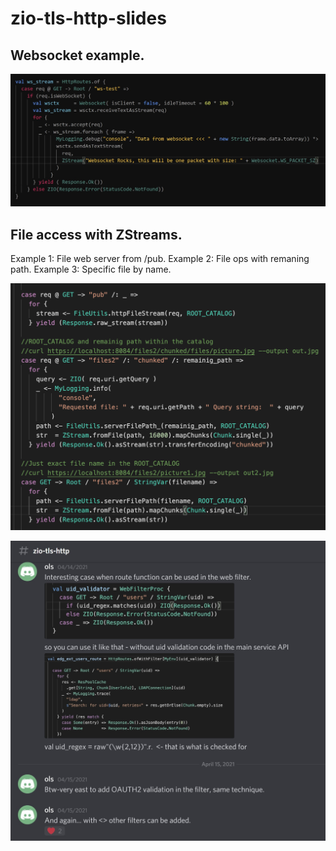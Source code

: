 # zio-tls-http-slides

## Websocket example.

![alt text](https://github.com/ollls/zio-tls-http-slides/blob/main/WebSocket.jpg)

## File access with ZStreams. 
Example 1: File web server from /pub.
Example 2: File ops with remaning path.
Example 3: Specific file by name.

![alt text](https://github.com/ollls/zio-tls-http-slides/blob/main/FileStreaming.png)

![alt text](https://github.com/ollls/zio-tls-http-slides/blob/main/WebFilterEx1.jpg)
